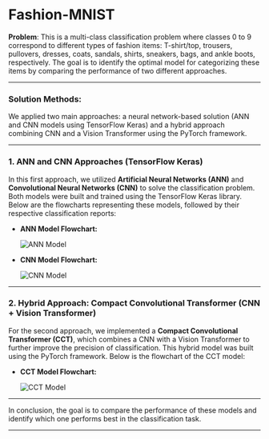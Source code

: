 # Fashion-MNIST

**Problem**: This is a multi-class classification problem where classes 0 to 9 correspond to different types of fashion items: T-shirt/top, trousers, pullovers, dresses, coats, sandals, shirts, sneakers, bags, and ankle boots, respectively. The goal is to identify the optimal model for categorizing these items by comparing the performance of two different approaches.

---

### Solution Methods:

We applied two main approaches: a neural network-based solution (ANN and CNN models using TensorFlow Keras) and a hybrid approach combining CNN and a Vision Transformer using the PyTorch framework.

---

### **1. ANN and CNN Approaches (TensorFlow Keras)**

In this first approach, we utilized **Artificial Neural Networks (ANN)** and **Convolutional Neural Networks (CNN)** to solve the classification problem. Both models were built and trained using the TensorFlow Keras library. Below are the flowcharts representing these models, followed by their respective classification reports:

- **ANN Model Flowchart:**

   ![ANN Model](https://github.com/user-attachments/assets/1e1676e0-f787-42bb-ae23-eb58933f4782)

- **CNN Model Flowchart:**

   ![CNN Model](https://github.com/user-attachments/assets/9b87e38d-59bb-4410-b9bf-e0761a7e4db0)

---

### **2. Hybrid Approach: Compact Convolutional Transformer (CNN + Vision Transformer)**

For the second approach, we implemented a **Compact Convolutional Transformer (CCT)**, which combines a CNN with a Vision Transformer to further improve the precision of classification. This hybrid model was built using the PyTorch framework. Below is the flowchart of the CCT model:

- **CCT Model Flowchart:**

   ![CCT Model](https://github.com/user-attachments/assets/3b4033ba-9f6e-4560-bde4-0a51fc1000da)

---

In conclusion, the goal is to compare the performance of these models and identify which one performs best in the classification task.

---
